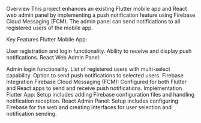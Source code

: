 Overview
This project enhances an existing Flutter mobile app and React web admin panel by implementing a push notification feature using Firebase Cloud Messaging (FCM). The admin panel can send notifications to all registered users of the mobile app.

Key Features
Flutter Mobile App:

User registration and login functionality.
Ability to receive and display push notifications.
React Web Admin Panel:

Admin login functionality.
List of registered users with multi-select capability.
Option to send push notifications to selected users.
Firebase Integration
Firebase Cloud Messaging (FCM):
Configured for both Flutter and React apps to send and receive push notifications.
Implementation
Flutter App:
Setup includes adding Firebase configuration files and handling notification reception.
React Admin Panel:
Setup includes configuring Firebase for the web and creating interfaces for user selection and notification sending.
